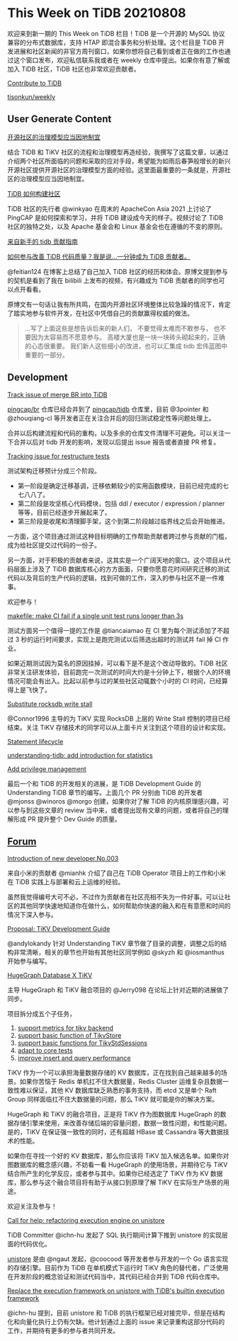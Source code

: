 # This Week on TiDB 20210808

欢迎来到新一期的 This Week on TiDB 栏目！TiDB 是一个开源的 MySQL 协议兼容的分布式数据库，支持 HTAP 即混合事务和分析处理。这个栏目是 TiDB 开发进展和社区新闻的非官方周刊窗口，如果你想将自己看到或者正在做的工作也通过这个窗口发布，欢迎私信联系我或者在 weekly 仓库中提出。如果你有意了解或加入 TiDB 社区，TiDB 社区也非常欢迎贡献者。

[Contribute to TiDB](https://pingcap.github.io/tidb-dev-guide/contribute-to-tidb/introduction.html)

[tisonkun/weekly](https://github.com/tisonkun/weekly)

## User Generate Content

[开源社区的治理模型应当因地制宜](https://zhuanlan.zhihu.com/p/397682701)

结合 TiDB 和 TiKV 社区的流程和治理模型再造经验，我撰写了这篇文章，以通过介绍两个社区所面临的问题和采取的应对手段，希望能为如雨后春笋般增长的新兴开源社区提供开源社区的治理模型方面的经验。这里面最重要的一条就是，开源社区的治理模型应当因地制宜。

[TiDB 如何构建社区](https://www.youtube.com/watch?v=U4iTdfxXsHE)

TiDB 社区的先行者 @winkyao 在周末的 ApacheCon Asia 2021 上讨论了 PingCAP 是如何探索和学习，并将 TiDB 建设成今天的样子。视频讨论了 TiDB 社区的独特之处，以及 Apache 基金会和 Linux 基金会也在遵循的不变的原则。

[来自新手的 tidb 贡献指南](https://p2y.top/posts/2021/tidb-conribute-guide-from-newbee/)

[如何参与改善 TiDB 代码质量？我是说...一分钟成为 TiDB 贡献者。](https://www.bilibili.com/video/BV1cM4y1T7D8)

@feitian124 在博客上总结了自己加入 TiDB 社区的经历和体会。原博文提到参与的契机是看到了我在 bilibili 上发布的视频，有兴趣成为 TiDB 贡献者的同学也可以点开看看。

原博文有一句话让我有所共鸣，在国内开源社区环境整体比较急躁的情况下，肯定了踏实地参与软件开发，在社区中凭借自己的贡献赢得权威的做法。

> ...写了上面这些是想告诉后来的新人们， 不要觉得太难而不敢参与， 也不要因为太容易而不愿意参与。 高楼大厦也是一块一块砖头砌起来的，正确的心态很重要。 我们新人这些细小的改进，也可以汇集成 tidb 宏伟蓝图中重要的一部分。

## Development

[Track issue of merge BR into TiDB](https://github.com/pingcap/tidb/issues/26877)

[pingcap/br](http://github.com/pingcap/br) 仓库已经合并到了 [pingcap/tidb](https://github.com/pingcap/tidb) 仓库里，目前 @3pointer 和 @zhouqiang-cl 等开发者正在关注合并后的回归测试稳定性等问题处理上。

合并以后构建流程和代码的重构，以及多余的仓库文件清理不可避免。可以关注一下合并以后对 tidb 开发的影响，发现以后提出 issue 报告或者直接 PR 修复。

[Tracking issue for restructure tests](https://github.com/pingcap/tidb/issues/26022)

测试架构迁移预计分成三个阶段。

* 第一阶段是确定迁移基调，迁移依赖较少的实用函数模块，目前已经完成的七七八八了。
* 第二阶段是攻坚核心代码模块，包括 ddl / executor / expression / planner 等等，目前已经逐步开展起来了。
* 第三阶段是收尾和清理脚手架，这个到第二阶段越过临界线之后会开始推进。

一方面，这个项目通过测试这种目标明确的工作帮助贡献者跨过参与贡献的门槛，成为给社区提交过代码的一份子。

另一方面，对于积极的贡献者来说，这其实是一个广阔天地的窗口。这个项目从代码层面上涉及了 TiDB 数据库核心的方方面面，只要你愿意花时间研究迁移的测试代码以及背后的生产代码的逻辑，找到可做的工作，深入的参与社区不是一件难事。

欢迎参与！

[makefile: make CI fail if a single unit test runs longer than 3s](https://github.com/pingcap/tidb/pull/26578)

测试方面另一个值得一提的工作是 @tiancaiamao 在 CI 里为每个测试添加了不超过 3 秒的运行时间要求，实现上是跑完测试以后筛选出超时的测试并 fail 掉 CI 作业。

如果近期测试因为莫名的原因挂掉，可以看下是不是这个改动导致的。TiDB 社区非常关注研发体验，目前跑完一次测试的时间大约是十分钟上下，根据个人的环境情况可能会有出入。比起以前参与过的某些社区动辄数个小时的 CI 时间，已经算得上是飞快了。

[Substitute rocksdb write stall](https://github.com/tikv/tikv/issues/10137)

@Connor1996 主导的为 TiKV 实现 RocksDB 上层的 Write Stall 控制的项目已经结束。关注 TiKV 存储技术的同学可以从上面卡片关注到这个项目的设计和实现。

[Statement lifecycle](https://github.com/pingcap/tidb-dev-guide/pull/72)

[understanding-tidb: add introduction for statistics](https://github.com/pingcap/tidb-dev-guide/pull/70)

[Add privilege management](https://github.com/pingcap/tidb-dev-guide/pull/68)

最后一个和 TiDB 的开发相关的进展，是 TiDB Development Guide 的 Understanding TiDB 章节的编写。上面几个 PR 分别由 TiDB 的开发者 @mjonss @winoros @morgo 创建，如果你对了解 TiDB 的内核原理感兴趣，可以参与到这些文章的 review 当中来，或者提出现有文章的问题，或者将自己的理解形成 PR 提升整个 Dev Guide 的质量。

## [Forum](https://internals.tidb.io/)

[Introduction of new developer.No.003](https://internals.tidb.io/t/topic/304)

来自小米的贡献者 @mianhk 介绍了自己在 TiDB Operator 项目上的工作和小米在 TiDB 实践上与部署和云上运维的经验。

虽然我觉得编号大可不必，不过作为贡献者在社区亮相不失为一件好事。可以让社区的其他同学快速地知道你在做什么，如何帮助你快速的融入和在有意愿和时间的情况下深入参与。

[Proposal: TiKV Development Guide](https://internals.tidb.io/t/topic/277)

@andylokandy 针对 Understanding TiKV 章节做了目录的调整，调整之后的结构非常清晰，相关的章节也开始有其他社区同学例如 @skyzh 和 @iosmanthus 开始参与编写。

[HugeGraph Database X TiKV](https://internals.tidb.io/t/topic/254)

主导 HugeGraph 和 TiKV 融合项目的 @Jerry098 在论坛上针对近期的进展做了同步。

项目拆分成五个子任务，

1. [support metrics for tikv backend](https://github.com/hugegraph/hugegraph/issues/1556)
2. [support basic function of TikvStore](https://github.com/hugegraph/hugegraph/issues/1557)
3. [support basic functions for TikvStdSessions](https://github.com/hugegraph/hugegraph/issues/1558)
4. [adapt to core tests](https://github.com/hugegraph/hugegraph/issues/1559)
5. [improve insert and query performance](https://github.com/hugegraph/hugegraph/issues/1560)

TiKV 作为一个可以承担海量数据存储的 KV 数据库，正在找到自己越来越多的场景。如果你苦恼于 Redis 单机扛不住大数据量，Redis Cluster 运维复杂且数据一致性难以保证，其他 KV 数据库缺乏熟悉的事务支持，而 etcd 又是单个 Raft Group 同样面临扛不住大数据量的问题，那么 TiKV 就可能是你的解决方案。

HugeGraph 和 TiKV 的融合项目，正是将 TiKV 作为图数据库 HugeGraph 的数据存储引擎来使用，来改善存储后端的容量问题，数据一致性问题，和性能问题。是的，TiKV 在保证强一致性的同时，还有超越 HBase 或 Cassandra 等大数据技术的性能。

如果你在寻找一个好的 KV 数据库，那么你应该将 TiKV 加入候选名单。如果你对图数据库的概念感兴趣，不妨看一看 HugeGraph 的使用场景，并期待它与 TiKV 结合所产生的化学反应，或者参与其中。如果你已经选定了 TiKV 作为 KV 数据库，那么参与这个融合项目将有助于从接口到原理了解 TiKV 在实际生产场景的用途。

欢迎关注及参与！

[Call for help: refactoring execution engine on unistore](https://internals.tidb.io/t/topic/317)

TiDB Committer @ichn-hu 发起了 SQL 执行期间计算下推到 unistore 的实现层面的代码优化。

[unistore](https://github.com/ngaut/unistore) 是由 @ngaut 发起，@coocood 等开发者参与开发的一个 Go 语言实现的存储引擎。目前作为 TiDB 在单机模式下运行时 TiKV 角色的替代者，广泛使用在开发阶段的概念验证和测试代码当中，其代码已经合并到 TiDB 代码仓库中。

[Replace the execution framework on unistore with TiDB's builtin execution framework](https://github.com/pingcap/tidb/issues/26878)

@ichn-hu 提到，目前 unistore 和 TiDB 的执行框架已经对接完毕，但是在结构化和向量化执行上仍有欠缺。他计划通过上面的 issue 来记录重构这部分代码的工作，并期待有更多的参与者共同开发。
